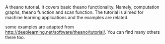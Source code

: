 A theano tutorial.
It covers basic theano functionality. Namely, computation graphs, theano function and scan function.
The tutorial is aimed for machine learning applications and the examples are related. 

some examples are adapted from http://deeplearning.net/software/theano/tutorial/. You can find many others there too. 
